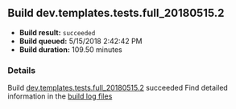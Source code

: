 ## Build dev.templates.tests.full_20180515.2
- **Build result:** `succeeded`
- **Build queued:** 5/15/2018 2:42:42 PM
- **Build duration:** 109.50 minutes
### Details
Build [dev.templates.tests.full_20180515.2](https://winappstudio.visualstudio.com/web/build.aspx?pcguid=a4ef43be-68ce-4195-a619-079b4d9834c2&builduri=vstfs%3a%2f%2f%2fBuild%2fBuild%2f25663) succeeded
Find detailed information in the [build log files](https://uwpctdiags.blob.core.windows.net/buildlogs/dev.templates.tests.full_20180515.2_logs.zip)
